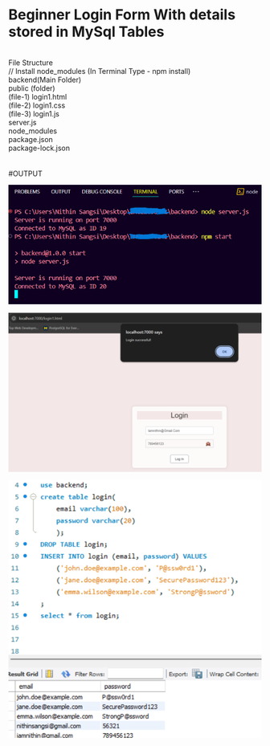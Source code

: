 # Beginner Login Form With details stored in MySql Tables
<br>
File Structure <br>
// Install node_modules (In Terminal Type -   npm install)  <br>
backend(Main Folder) <br>
public  (folder)  <br>
      (file-1) login1.html <br>
      (file-2) login1.css <br>
      (file-3) login1.js <br>
server.js <br>
node_modules <br>
package.json <br>
package-lock.json <br>
<br>
<br>
#OUTPUT
<br>

![img alt](https://github.com/NithinSangsi/login_form_bck_con_MySql/blob/78d3433cf3e36baec9ec0c5b77370485f1c1ceb8/Screenshot%202024-10-03%20204645.png)
<br>

![img alt](https://github.com/NithinSangsi/login_form_bck_con_MySql/blob/00c2450dad919873f85fe0c88eb530ff7fd9d385/Screenshot%202024-10-03%20204457.png)
<br>

![img alt](https://github.com/NithinSangsi/login_form_bck_con_MySql/blob/95e638923f7bf0c1c5057b452adeb1d44bc4b450/Screenshot%202024-10-03%20204406.png)


